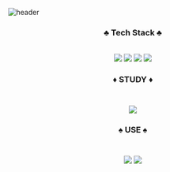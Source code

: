 ![header](https://capsule-render.vercel.app/api?type=wave&color=auto&height=150&section=header&text=Welcome!&fontSize=50)

<div align=center> 
<h3>♣️ Tech Stack ♣️</h3>
<br/>
<img src="https://img.shields.io/badge/React-61DAFB?style=flat-square&logo=React&logoColor=FFF"/> <img src="https://img.shields.io/badge/JavaScript-F7DF1E?style=flat-square&logo=javaScript&logoColor=FFF"/> <img src="https://img.shields.io/badge/HTML5-E34F26?style=flat-square&logo=javaScript&logoColor=FFF"/> <img src="https://img.shields.io/badge/CSS3-1572B6?style=flat-square&logo=CSS3&logoColor=FFF"/>

<h3>♦️ STUDY ♦️<h3/>
<br/>
<img src="https://img.shields.io/badge/TypeScript-3178C6?style=flat-square&logo=TypeScript&logoColor=FFF"/>

<h3>♠️ USE ♠️<h3/>
<br/>
<img src="https://img.shields.io/badge/Visual Studio Code-007ACC?style=flat-square&logo=Visual Studio Code&logoColor=FFF"/>
<img src="https://img.shields.io/badge/GitHub-181717?style=flat-square&logo=GitHub&logoColor=FFF"/>
